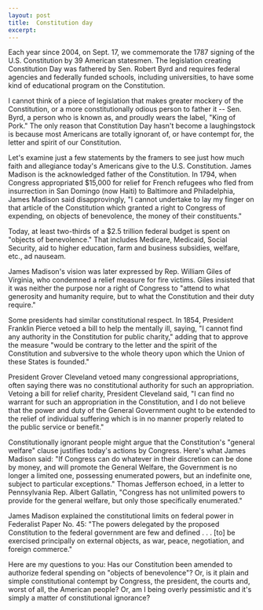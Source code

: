 ```yaml
---
layout: post
title:  Constitution day
excerpt:
---
```




            

    

            

Each year since 2004, on Sept. 17, we commemorate the 1787 signing of the U.S. Constitution by 39 American statesmen. The legislation creating Constitution Day was fathered by Sen. Robert Byrd and requires federal agencies and federally funded schools, including universities, to have some kind of educational program on the Constitution. 

I cannot think of a piece of legislation that makes greater mockery of the Constitution, or a more constitutionally odious person to father it -- Sen. Byrd, a person who is known as, and proudly wears the label, "King of Pork." The only reason that Constitution Day hasn't become a laughingstock is because most Americans are totally ignorant of, or have contempt for, the letter and spirit of our Constitution. 

Let's examine just a few statements by the framers to see just how much faith and allegiance today's Americans give to the U.S. Constitution. James Madison is the acknowledged father of the Constitution. In 1794, when Congress appropriated $15,000 for relief for French refugees who fled from insurrection in San Domingo (now Haiti) to Baltimore and Philadelphia, James Madison said disapprovingly, "I cannot undertake to lay my finger on that article of the Constitution which granted a right to Congress of expending, on objects of benevolence, the money of their constituents." 

Today, at least two-thirds of a $2.5 trillion federal budget is spent on "objects of benevolence." That includes Medicare, Medicaid, Social Security, aid to higher education, farm and business subsidies, welfare, etc., ad nauseam.

James Madison's vision was later expressed by Rep. William Giles of Virginia, who condemned a relief measure for fire victims. Giles insisted that it was neither the purpose nor a right of Congress to "attend to what generosity and humanity require, but to what the Constitution and their duty require."

Some presidents had similar constitutional respect. In 1854, President Franklin Pierce vetoed a bill to help the mentally ill, saying, "I cannot find any authority in the Constitution for public charity," adding that to approve the measure "would be contrary to the letter and the spirit of the Constitution and subversive to the whole theory upon which the Union of these States is founded." 

President Grover Cleveland vetoed many congressional appropriations, often saying there was no constitutional authority for such an appropriation. Vetoing a bill for relief charity, President Cleveland said, "I can find no warrant for such an appropriation in the Constitution, and I do not believe that the power and duty of the General Government ought to be extended to the relief of individual suffering which is in no manner properly related to the public service or benefit."

Constitutionally ignorant people might argue that the Constitution's "general welfare" clause justifies today's actions by Congress. Here's what James Madison said: "If Congress can do whatever in their discretion can be done by money, and will promote the General Welfare, the Government is no longer a limited one, possessing enumerated powers, but an indefinite one, subject to particular exceptions." Thomas Jefferson echoed, in a letter to Pennsylvania Rep. Albert Gallatin, "Congress has not unlimited powers to provide for the general welfare, but only those specifically enumerated."

James Madison explained the constitutional limits on federal power in Federalist Paper No. 45: "The powers delegated by the proposed Constitution to the federal government are few and defined . . . [to] be exercised principally on external objects, as war, peace, negotiation, and foreign commerce."

Here are my questions to you: Has our Constitution been amended to authorize federal spending on "objects of benevolence"? Or, is it plain and simple constitutional contempt by Congress, the president, the courts and, worst of all, the American people? Or, am I being overly pessimistic and it's simply a matter of constitutional ignorance?

        
